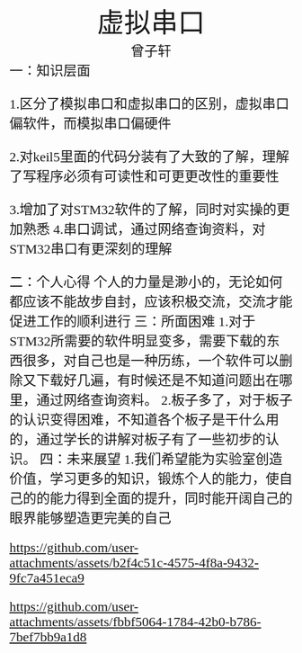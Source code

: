 #
<center><font face ="楷体" size=300>虚拟串口</font></center>

<center><font  face="楷体" size=5> 曾子轩</font></center>
<font face="楷体" size=5>一：知识层面


1.区分了模拟串口和虚拟串口的区别，虚拟串口偏软件，而模拟串口偏硬件

2.对keil5里面的代码分装有了大致的了解，理解了写程序必须有可读性和可更更改性的重要性

3.增加了对STM32软件的了解，同时对实操的更加熟悉 
4.串口调试，通过网络查询资料，对STM32串口有更深刻的理解

<font face="楷体" size=5>二：个人心得
个人的力量是渺小的，无论如何都应该不能故步自封，应该积极交流，交流才能促进工作的顺利进行
<font face="楷体" size=5>三：所面困难
1.对于STM32所需要的软件明显变多，需要下载的东西很多，对自己也是一种历练，一个软件可以删除又下载好几遍，有时候还是不知道问题出在哪里，通过网络查询资料。
2.板子多了，对于板子的认识变得困难，不知道各个板子是干什么用的，通过学长的讲解对板子有了一些初步的认识。
 <font face="楷体" size=5>四：未来展望
 1.我们希望能为实验室创造价值，学习更多的知识，锻炼个人的能力，使自己的的能力得到全面的提升，同时能开阔自己的眼界能够塑造更完美的自己
 






https://github.com/user-attachments/assets/b2f4c51c-4575-4f8a-9432-9fc7a451eca9













https://github.com/user-attachments/assets/fbbf5064-1784-42b0-b786-7bef7bb9a1d8













